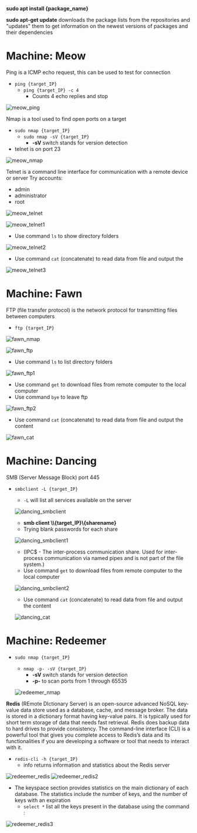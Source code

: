 **sudo apt install {package_name}**

**sudo apt-get update** downloads the package lists from the repositories and "updates" them to get information on the newest versions of packages and their dependencies

# Machine: Meow

Ping is a ICMP echo request, this can be used to test for connection
- ```ping {target_IP}```
  - ```ping {target_IP} -c 4```
    - Counts 4 echo replies and stop

![meow_ping](https://github.com/juliezard/HackTheBox/blob/main/Tier%200/images/meow_ping.png?raw=true)

Nmap is a tool used to find open ports on a target
- ```sudo nmap {target_IP}```
  - ```sudo nmap -sV {target_IP}```
    - **-sV** switch stands for version detection 
- telnet is on port 23

![meow_nmap](https://github.com/juliezard/HackTheBox/blob/main/Tier%200/images/meow_nmap.png?raw=true)

Telnet is a command line interface for communication with a remote device or server
Try accounts:
- admin
- administrator
- root

![meow_telnet](https://github.com/juliezard/HackTheBox/blob/main/Tier%200/images/meow_telnet.png?raw=true)

![meow_telnet1](https://github.com/juliezard/HackTheBox/blob/main/Tier%200/images/meow_telnet1.png?raw=true)

- Use command ```ls``` to show directory folders

![meow_telnet2](https://github.com/juliezard/HackTheBox/blob/main/Tier%200/images/meow_telnet2.png?raw=true)

- Use command ```cat``` (concatenate) to read data from file and output the 

![meow_telnet3](https://github.com/juliezard/HackTheBox/blob/main/Tier%200/images/meow_telnet3.png?raw=true)


# Machine: Fawn
FTP (file transfer protocol) is the network protocol for transmitting files between computers
- ```ftp {target_IP}```

![fawn_nmap](https://github.com/juliezard/HackTheBox/blob/main/Tier%200/images/fawn_nmap.png?raw=true)

![fawn_ftp](https://github.com/juliezard/HackTheBox/blob/main/Tier%200/images/fawn_ftp.png?raw=true)

  - Use command ```ls``` to list directory folders

  ![fawn_ftp1](https://github.com/juliezard/HackTheBox/blob/main/Tier%200/images/fawn_ftp1.png?raw=true)

  - Use command ```get``` to download files from remote computer to the local computer
  - Use command ```bye``` to leave ftp

  ![fawn_ftp2](https://github.com/juliezard/HackTheBox/blob/main/Tier%200/images/fawn_ftp2.png?raw=true)
  
  - Use command ```cat``` (concatenate) to read data from file and output the content

  ![fawn_cat](https://github.com/juliezard/HackTheBox/blob/main/Tier%200/images/fawn_cat.png?raw=true)


# Machine: Dancing
SMB (Server Message Block) port 445
- ```smbclient -L {target_IP}```
  - ```-L``` will list all services available on the server

  ![dancing_smbclient](https://github.com/juliezard/HackTheBox/blob/main/Tier%200/images/dancing_smbclient.png?raw=true)
  
  - **smb client \\\\{target_IP}\\{sharename}**
  - Trying blank passwords for each share
  
  ![dancing_smbclient1](https://github.com/juliezard/HackTheBox/blob/main/Tier%200/images/dancing_smbclient1.png?raw=true)
  
  - (IPC$ - The inter-process communication share. Used for inter-process communication via named
pipes and is not part of the file system.)
  - Use command ```get``` to download files from remote computer to the local computer

  ![dancing_smbclient2](https://github.com/juliezard/HackTheBox/blob/main/Tier%200/images/dancing_smbclient2.png?raw=true)
  
  - Use command ```cat``` (concatenate) to read data from file and output the content

  ![dancing_cat](https://github.com/juliezard/HackTheBox/blob/main/Tier%200/images/dancing_cat.png?raw=true)


# Machine: Redeemer
- ```sudo nmap {target_IP}```
  - ```nmap -p- -sV {target_IP}```
    - **-sV** switch stands for version detection 
    - **-p-** to scan ports from 1 through 65535
    
  ![redeemer_nmap](https://github.com/juliezard/HackTheBox/blob/main/Tier%200/images/redeemer_nmap.png?raw=true)

**Redis** (REmote DIctionary Server) is an open-source advanced NoSQL key-value data store used as a
database, cache, and message broker. The data is stored in a dictionary format having key-value pairs. It is
typically used for short term storage of data that needs fast retrieval. Redis does backup data to hard drives
to provide consistency.
The command-line interface (CLI) is a powerful tool that gives you complete access to Redis’s data and its
functionalities if you are developing a software or tool that needs to interact with it.
- ```redis-cli -h {target_IP}```
  -  info returns information and statistics about the Redis server

![redeemer_redis](https://github.com/juliezard/HackTheBox/blob/main/Tier%200/images/redeemer_redis.png?raw=true)
  ![redeemer_redis2](https://github.com/juliezard/HackTheBox/blob/main/Tier%200/images/redeemer_redis2.png?raw=true)
  - The keyspace section provides statistics on the main dictionary of each database. The statistics include the
number of keys, and the number of keys with an expiration
    - ```select *``` list all the keys present in the database using the command :
    
  ![redeemer_redis3](https://github.com/juliezard/HackTheBox/blob/main/Tier%200/images/redeemer_redis3.png?raw=true)
